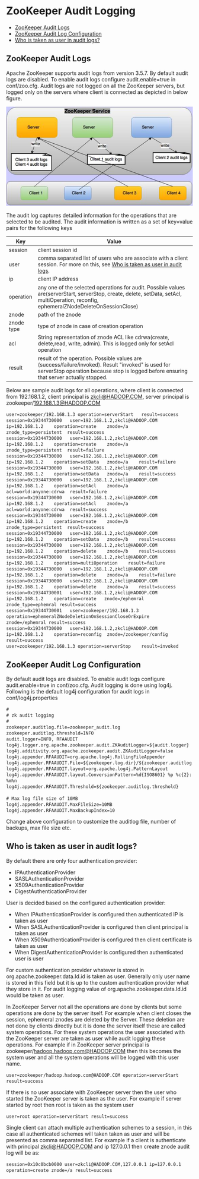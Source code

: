<!--
Copyright 2002-2004 The Apache Software Foundation

Licensed under the Apache License, Version 2.0 (the "License");
you may not use this file except in compliance with the License.
You may obtain a copy of the License at

http://www.apache.org/licenses/LICENSE-2.0

Unless required by applicable law or agreed to in writing, software
distributed under the License is distributed on an "AS IS" BASIS,
WITHOUT WARRANTIES OR CONDITIONS OF ANY KIND, either express or implied.
See the License for the specific language governing permissions and
limitations under the License.
//-->

# ZooKeeper Audit Logging

* [ZooKeeper Audit Logs](#ch_auditLogs)
* [ZooKeeper Audit Log Configuration](#ch_reconfig_format)
* [Who is taken as user in audit logs?](#ch_zkAuditUser)
<a name="ch_auditLogs"></a>

## ZooKeeper Audit Logs

Apache ZooKeeper supports audit logs from version 3.5.7. By default audit logs are disabled. To enable audit logs configure audit.enable=true in conf/zoo.cfg. Audit logs are not logged on all the ZooKeeper servers, but logged only on the servers where client is connected as depicted in below figure.

![Audit Logs](images/zkAuditLogs.jpg)


The audit log captures detailed information for the operations that are selected to be audited. The audit information is written as a set of key=value pairs for the following keys

| Key   | Value |
| ----- | ----- |
|session | client session id |
|user | comma separated list of users who are associate with a client session. For more on this, see [Who is taken as user in audit logs](#ch_zkAuditUser).
|ip | client IP address
|operation | any one of the selected operations for audit. Possible values are(serverStart, serverStop, create, delete, setData, setAcl, multiOperation, reconfig, ephemeralZNodeDeleteOnSessionClose)
|znode | path of the znode
|znode type | type of znode in case of creation operation
|acl | String representation of znode ACL like cdrwa(create, delete,read, write, admin). This is logged only for setAcl operation
|result | result of the operation. Possible values are (success/failure/invoked). Result "invoked" is used for serverStop operation because stop is logged before ensuring that server actually stopped.

Below are sample audit logs for all operations, where client is connected from 192.168.1.2, client principal is zkcli@HADOOP.COM, server principal is zookeeper/192.168.1.3@HADOOP.COM

    user=zookeeper/192.168.1.3 operation=serverStart   result=success
    session=0x19344730000   user=192.168.1.2,zkcli@HADOOP.COM  ip=192.168.1.2    operation=create    znode=/a    znode_type=persistent  result=success
    session=0x19344730000   user=192.168.1.2,zkcli@HADOOP.COM  ip=192.168.1.2    operation=create    znode=/a    znode_type=persistent  result=failure
    session=0x19344730000   user=192.168.1.2,zkcli@HADOOP.COM  ip=192.168.1.2    operation=setData   znode=/a    result=failure
    session=0x19344730000   user=192.168.1.2,zkcli@HADOOP.COM  ip=192.168.1.2    operation=setData   znode=/a    result=success
    session=0x19344730000   user=192.168.1.2,zkcli@HADOOP.COM  ip=192.168.1.2    operation=setAcl    znode=/a    acl=world:anyone:cdrwa  result=failure
    session=0x19344730000   user=192.168.1.2,zkcli@HADOOP.COM  ip=192.168.1.2    operation=setAcl    znode=/a    acl=world:anyone:cdrwa  result=success
    session=0x19344730000   user=192.168.1.2,zkcli@HADOOP.COM  ip=192.168.1.2    operation=create    znode=/b    znode_type=persistent  result=success
    session=0x19344730000   user=192.168.1.2,zkcli@HADOOP.COM  ip=192.168.1.2    operation=setData   znode=/b    result=success
    session=0x19344730000   user=192.168.1.2,zkcli@HADOOP.COM  ip=192.168.1.2    operation=delete    znode=/b    result=success
    session=0x19344730000   user=192.168.1.2,zkcli@HADOOP.COM  ip=192.168.1.2    operation=multiOperation    result=failure
    session=0x19344730000   user=192.168.1.2,zkcli@HADOOP.COM  ip=192.168.1.2    operation=delete    znode=/a    result=failure
    session=0x19344730000   user=192.168.1.2,zkcli@HADOOP.COM  ip=192.168.1.2    operation=delete    znode=/a    result=success
    session=0x19344730001   user=192.168.1.2,zkcli@HADOOP.COM  ip=192.168.1.2    operation=create   znode=/ephemral znode_type=ephemral result=success
    session=0x19344730001   user=zookeeper/192.168.1.3   operation=ephemeralZNodeDeletionOnSessionCloseOrExpire  znode=/ephemral result=success
    session=0x19344730000   user=192.168.1.2,zkcli@HADOOP.COM  ip=192.168.1.2    operation=reconfig  znode=/zookeeper/config result=success
    user=zookeeper/192.168.1.3 operation=serverStop    result=invoked

<a name="ch_auditConfig"></a>

## ZooKeeper Audit Log Configuration

By default audit logs are disabled. To enable audit logs configure audit.enable=true in conf/zoo.cfg. Audit logging is done using log4j. Following is the default log4j configuration for audit logs in conf/log4j.properties

    #
    # zk audit logging
    #
    zookeeper.auditlog.file=zookeeper_audit.log
    zookeeper.auditlog.threshold=INFO
    audit.logger=INFO, RFAAUDIT
    log4j.logger.org.apache.zookeeper.audit.ZKAuditLogger=${audit.logger}
    log4j.additivity.org.apache.zookeeper.audit.ZKAuditLogger=false
    log4j.appender.RFAAUDIT=org.apache.log4j.RollingFileAppender
    log4j.appender.RFAAUDIT.File=${zookeeper.log.dir}/${zookeeper.auditlog.file}
    log4j.appender.RFAAUDIT.layout=org.apache.log4j.PatternLayout
    log4j.appender.RFAAUDIT.layout.ConversionPattern=%d{ISO8601} %p %c{2}: %m%n
    log4j.appender.RFAAUDIT.Threshold=${zookeeper.auditlog.threshold}
    
    # Max log file size of 10MB
    log4j.appender.RFAAUDIT.MaxFileSize=10MB
    log4j.appender.RFAAUDIT.MaxBackupIndex=10

Change above configuration to customize the auditlog file, number of backups, max file size etc.

<a name="ch_zkAuditUser"></a>

## Who is taken as user in audit logs?

By default there are only four authentication provider:

* IPAuthenticationProvider
* SASLAuthenticationProvider
* X509AuthenticationProvider
* DigestAuthenticationProvider

User is decided based on the configured authentication provider:

* When IPAuthenticationProvider is configured then authenticated IP is taken as user
* When SASLAuthenticationProvider is configured then client principal is taken as user
* When X509AuthenticationProvider is configured then client certificate is taken as user
* When DigestAuthenticationProvider is configured then authenticated user is user 

For custom authentication provider whatever is stored in org.apache.zookeeper.data.Id.id is taken as user. Generally only user name is stored in this field but it is up to the custom authentication provider what they store in it. For audit logging value of org.apache.zookeeper.data.Id.id would be taken as user.

In ZooKeeper Server not all the operations are done by clients but some operations are done by the server itself. For example when client closes the session, ephemeral znodes are deleted by the Server. These deletion are not done by clients directly but it is done the server itself these are called system operations. For these system operations the user associated with the ZooKeeper server are taken as user while audit logging these operations. For example if in ZooKeeper server principal is zookeeper/hadoop.hadoop.com@HADOOP.COM then this becomes the system user and all the system operations will be logged with this user name.

	user=zookeeper/hadoop.hadoop.com@HADOOP.COM operation=serverStart result=success


If there is no user associate with ZooKeeper server then the user who started the ZooKeeper server is taken as the user. For example if server started by root then root is taken as the system user

	user=root operation=serverStart result=success


Single client can attach multiple authentication schemes to a session, in this case all authenticated schemes will taken taken as user and will be presented as comma separated list. For example if a client is authenticate with principal zkcli@HADOOP.COM and ip 127.0.0.1 then create znode audit log will be as:		

	session=0x10c0bcb0000 user=zkcli@HADOOP.COM,127.0.0.1 ip=127.0.0.1 operation=create znode=/a result=success

	
